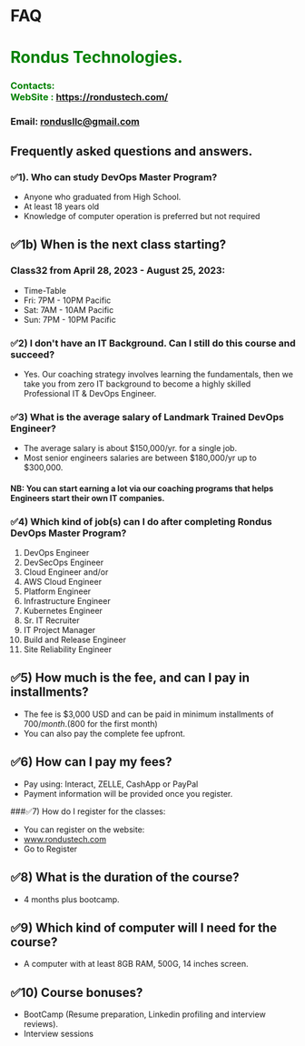 # FAQ
#  **<span style="color:green">Rondus Technologies.</span>**
### **<span style="color:green">Contacts:  <br> WebSite : <https://rondustech.com/></span>**
### **Email: rondusllc@gmail.com**
## Frequently asked questions and answers.

### ✅1). Who can study DevOps Master Program?
+ Anyone who graduated from High School.
+ At least 18 years old
+ Knowledge of computer operation is preferred but not required


## ✅1b)	When is the next class starting?  
### Class32 from April 28, 2023 - August 25, 2023:
+ Time-Table
+ Fri: 7PM - 10PM Pacific
+ Sat: 7AM - 10AM Pacific
+ Sun: 7PM - 10PM Pacific  

### ✅2)	I don't have an IT Background. Can I still do this course and succeed? 
+ Yes. Our coaching strategy involves learning the fundamentals, then we take you from zero IT background to become a highly skilled Professional IT & DevOps Engineer.

### ✅3)	What is the average salary of Landmark Trained DevOps Engineer? 
+ The average salary is about $150,000/yr. for a single job.
+ Most senior engineers salaries are between $180,000/yr up to $300,000.
 
#### NB: You can start earning a lot via our coaching programs that helps Engineers start their own IT companies.

### ✅4)	Which kind of job(s) can I do after completing Rondus DevOps Master Program?

 1. DevOps Engineer
 2. DevSecOps Engineer
 3. Cloud Engineer and/or 
 4. AWS Cloud Engineer
 4. Platform Engineer 
 5. Infrastructure Engineer
 6. Kubernetes Engineer  
 7. Sr. IT Recruiter
 8. IT Project Manager  
 10. Build and Release Engineer
 11. Site Reliability Engineer
 
 ## ✅5)	How much is the fee, and can I pay in installments?
+ The fee is $3,000 USD and can be paid in minimum installments of $700/month.($800 for the first month)
+ You can also pay the complete fee upfront.



## ✅6)	How can I pay my fees?
+ Pay using: Interact, ZELLE, CashApp or PayPal
+ Payment information will be provided once you register.
 
###✅7) How do I register for the classes:
+ You can register on the website: 
+ www.rondustech.com
+ Go to Register 

## ✅8)	What is the duration of the course?  
+ 4 months plus bootcamp.

## ✅9)	Which kind of computer will I need for the course?
+ A computer with at least 8GB RAM, 500G, 14 inches screen.

## ✅10) Course bonuses?
+ BootCamp (Resume preparation, Linkedin profiling and interview reviews).
+ Interview sessions


